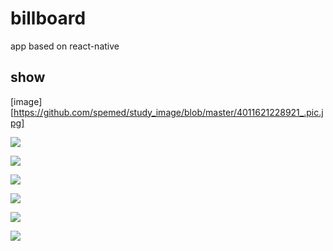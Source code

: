 # billboard
app based on react-native

## show
[image][https://github.com/spemed/study_image/blob/master/4011621228921_.pic.jpg]

![](https://github.com/spemed/study_image/blob/master/4021621228985_.pic_hd.jpg)

![](https://github.com/spemed/study_image/blob/master/4011621228921_.pic.jpg)

![](https://github.com/spemed/study_image/blob/master/4031621229018_.pic_hd.jpg)

![](https://github.com/spemed/study_image/blob/master/4041621229043_.pic_hd.jpg)

![](https://github.com/spemed/study_image/blob/master/4051621229093_.pic_hd.jpg)

![](https://github.com/spemed/study_image/blob/master/4071621229160_.pic_hd.jpg)